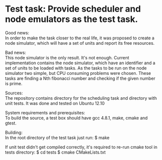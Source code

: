 Test task: Provide scheduler and node emulators as the test task.
=====================================================

Good news:   
In order to make the task closer to the real life, it was proposed to 
create a node simulator, which will have a set of units and report its free
resources.

Bad news:   
This node simulator is the only result. It's not enough.
Current implementation contains the node simulator, which have an 
identifier and a set of units to be loaded with tasks. As the tasks to be
run on the node simulator two simple, but CPU consuming problems were chosen. 
These tasks are finding a Nth fibonacci number and checking if the given
number is prime.

Sources:   
The repository contains directory for the scheduling task and
directory with unit tests. It was done and tested on Ubuntu 12.10

System requirements and prerequisites:   
To build the source, a test box should have gcc 4.8.1, make, cmake and gtest. 

Building:   
In the root directory of the test task just run:
$ make

If unit test didn't get compiled correctly, it's required to re-run cmake
tool in tests directory:
$ cd tests
$ cmake CMakeLists.txt


